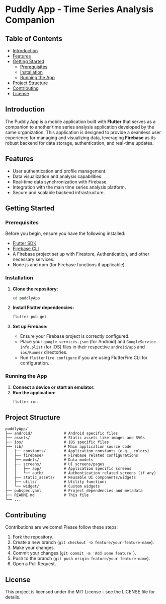# Puddly App - Time Series Analysis Companion

## Table of Contents
- [Introduction](#introduction)
- [Features](#features)
- [Getting Started](#getting-started)
  - [Prerequisites](#prerequisites)
  - [Installation](#installation)
  - [Running the App](#running-the-app)
- [Project Structure](#project-structure)
- [Contributing](#contributing)
- [License](#license)

## Introduction
The Puddly App is a mobile application built with **Flutter** that serves as a companion to another time series analysis application developed by the same organization. This application is designed to provide a seamless user experience for managing and visualizing data, leveraging **Firebase** as its robust backend for data storage, authentication, and real-time updates.

## Features
- User authentication and profile management.
- Data visualization and analysis capabilities.
- Real-time data synchronization with Firebase.
- Integration with the main time series analysis platform.
- Secure and scalable backend infrastructure.

## Getting Started

### Prerequisites
Before you begin, ensure you have the following installed:
- [Flutter SDK](https://flutter.dev/docs/get-started/install)
- [Firebase CLI](https://firebase.google.com/docs/cli#install_the_firebase_cli)
- A Firebase project set up with Firestore, Authentication, and other necessary services.
- Node.js and npm (for Firebase functions if applicable).

### Installation

1. **Clone the repository:**
   ```bash
   cd puddlyApp
   ```

2. **Install Flutter dependencies:**
   ```bash
   flutter pub get
   ```

3. **Set up Firebase:**
   - Ensure your Firebase project is correctly configured.
   - Place your `google-services.json` (for Android) and `GoogleService-Info.plist` (for iOS) files in their respective `android/app` and `ios/Runner` directories.
   - Run `flutterfire configure` if you are using FlutterFire CLI for configuration.

### Running the App

1. **Connect a device or start an emulator.**
2. **Run the application:**
   ```bash
   flutter run
   ```

## Project Structure

```
puddlyApp/
├── android/              # Android specific files
├── assets/               # Static assets like images and SVGs
├── ios/                  # iOS specific files
├── lib/                  # Main application source code
│   ├── constants/        # Application constants (e.g., colors)
│   ├── firebase/         # Firebase related configurations
│   ├── models/           # Data models
│   ├── screens/          # UI screens/pages
│   │   ├── app/          # Application specific screens
│   │   └── auth/         # Authentication related screens (if any)
│   ├── static_assets/    # Reusable UI components/widgets
│   ├── utils/            # Utility functions
│   └── widget/           # Custom widgets
├── pubspec.yaml          # Project dependencies and metadata
├── README.md             # This file
└── ...
```

## Contributing
Contributions are welcome! Please follow these steps:
1. Fork the repository.
2. Create a new branch (`git checkout -b feature/your-feature-name`).
3. Make your changes.
4. Commit your changes (`git commit -m 'Add some feature'`).
5. Push to the branch (`git push origin feature/your-feature-name`).
6. Open a Pull Request.

## License
This project is licensed under the MIT License - see the LICENSE file for details.